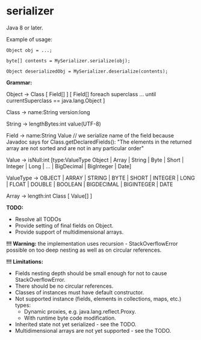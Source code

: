 # serializer

Java 8 or later.

Example of usage:

`Object obj = ...;`

`byte[] contents = MySerializer.serialize(obj);`

`Object deserializedObj = MySerializer.deserialize(contents);`


**Grammar:**

Object -> Class [ Field[] ] [ Field[] foreach superclass ... until currentSuperclass == java.lang.Object ]

Class -> name:String version:long

String -> lengthBytes:int value(UTF-8)

Field -> name:String Value // we serialize name of the field because Javadoc says for Class.getDeclaredFields(): "The elements in the returned array are not sorted and are not in any particular order"

Value -> isNull:int [type:ValueType Object | Array | String | Byte | Short | Integer | Long | ... | BigDecimal | BigInteger | Date]

ValueType -> OBJECT | ARRAY | STRING | BYTE | SHORT | INTEGER | LONG | FLOAT | DOUBLE | BOOLEAN | BIGDECIMAL | BIGINTEGER | DATE

Array -> length:int Class [ Value[] ]
 

**TODO:**
- Resolve all TODOs
- Provide setting of final fields on Object.
- Provide support of multidimensional arrays.

**!!! Warning:** the implementation uses recursion - StackOverflowError possible on too deep nesting
    as well as on circular references.

**!!! Limitations:**
- Fields nesting depth should be small enough for not to cause StackOverflowError.
- There should be no circular references.
- Classes of instances must have default constructor.
- Not supported instance (fields, elements in collections, maps, etc.) types:
  - Dynamic proxies, e.g. java.lang.reflect.Proxy.
  - With runtime byte code modification.
- Inherited state not yet serialized - see the TODO.
- Multidimensional arrays are not yet supported - see the TODO.
